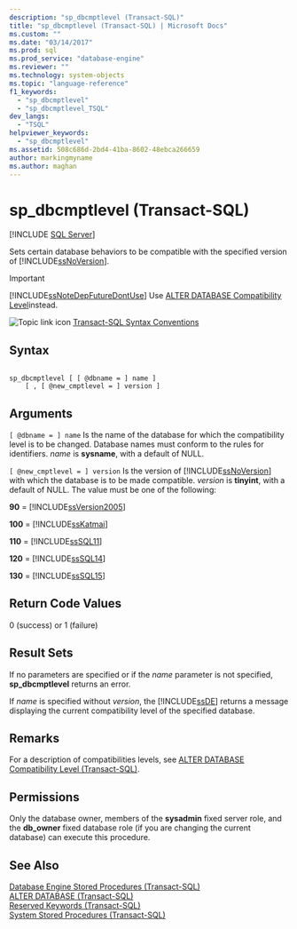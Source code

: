```yaml
---
description: "sp_dbcmptlevel (Transact-SQL)"
title: "sp_dbcmptlevel (Transact-SQL) | Microsoft Docs"
ms.custom: ""
ms.date: "03/14/2017"
ms.prod: sql
ms.prod_service: "database-engine"
ms.reviewer: ""
ms.technology: system-objects
ms.topic: "language-reference"
f1_keywords: 
  - "sp_dbcmptlevel"
  - "sp_dbcmptlevel_TSQL"
dev_langs: 
  - "TSQL"
helpviewer_keywords: 
  - "sp_dbcmptlevel"
ms.assetid: 508c686d-2bd4-41ba-8602-48ebca266659
author: markingmyname
ms.author: maghan
---
```

# sp_dbcmptlevel (Transact-SQL)
[!INCLUDE [SQL Server](../../includes/applies-to-version/sqlserver.md)]

  Sets certain database behaviors to be compatible with the specified version of [!INCLUDE[ssNoVersion](../../includes/ssnoversion-md.md)].  
  
> [!IMPORTANT]  
>  [!INCLUDE[ssNoteDepFutureDontUse](../../includes/ssnotedepfuturedontuse-md.md)] Use [ALTER DATABASE Compatibility Level](../../t-sql/statements/alter-database-transact-sql-compatibility-level.md)instead.  
  
 ![Topic link icon](../../database-engine/configure-windows/media/topic-link.gif "Topic link icon") [Transact-SQL Syntax Conventions](../../t-sql/language-elements/transact-sql-syntax-conventions-transact-sql.md)  
  
## Syntax  
  
```  
  
sp_dbcmptlevel [ [ @dbname = ] name ]   
    [ , [ @new_cmptlevel = ] version ]  
```  
  
## Arguments  
`[ @dbname = ] name`
 Is the name of the database for which the compatibility level is to be changed. Database names must conform to the rules for identifiers. *name* is **sysname**, with a default of NULL.  
  
`[ @new_cmptlevel = ] version`
 Is the version of [!INCLUDE[ssNoVersion](../../includes/ssnoversion-md.md)] with which the database is to be made compatible. *version* is **tinyint**, with a default of NULL. The value must be one of the following:  
  
 **90** = [!INCLUDE[ssVersion2005](../../includes/ssversion2005-md.md)]  
  
 **100** = [!INCLUDE[ssKatmai](../../includes/sskatmai-md.md)]  
  
 **110** = [!INCLUDE[ssSQL11](../../includes/sssql11-md.md)]  
  
 **120** = [!INCLUDE[ssSQL14](../../includes/sssql14-md.md)]  
  
 **130** = [!INCLUDE[ssSQL15](../../includes/sssql15-md.md)]  
  
## Return Code Values  
 0 (success) or 1 (failure)  
  
## Result Sets  
 If no parameters are specified or if the *name* parameter is not specified, **sp_dbcmptlevel** returns an error.  
  
 If *name* is specified without *version*, the [!INCLUDE[ssDE](../../includes/ssde-md.md)] returns a message displaying the current compatibility level of the specified database.  
  
## Remarks  
 For a description of compatibilities levels, see [ALTER DATABASE Compatibility Level &#40;Transact-SQL&#41;](../../t-sql/statements/alter-database-transact-sql-compatibility-level.md).  
  
## Permissions  
 Only the database owner, members of the **sysadmin** fixed server role, and the **db_owner** fixed database role (if you are changing the current database) can execute this procedure.  
  
## See Also  
 [Database Engine Stored Procedures &#40;Transact-SQL&#41;](../../relational-databases/system-stored-procedures/database-engine-stored-procedures-transact-sql.md)   
 [ALTER DATABASE &#40;Transact-SQL&#41;](../../t-sql/statements/alter-database-transact-sql.md)   
 [Reserved Keywords &#40;Transact-SQL&#41;](../../t-sql/language-elements/reserved-keywords-transact-sql.md)   
 [System Stored Procedures &#40;Transact-SQL&#41;](../../relational-databases/system-stored-procedures/system-stored-procedures-transact-sql.md)  
  
  
